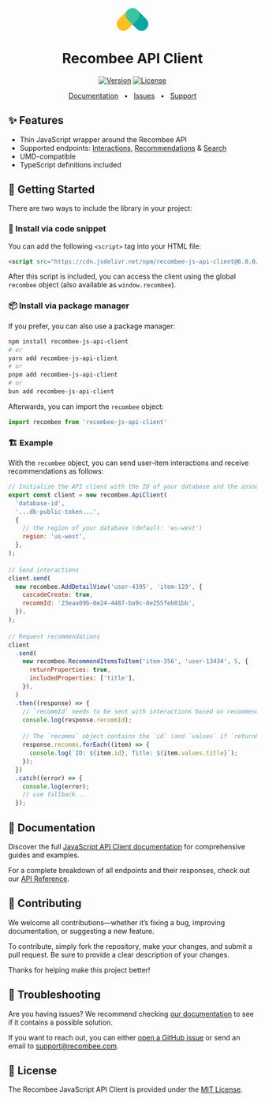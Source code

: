 <div align="center">
  <img src="https://raw.githubusercontent.com/recombee/.github/refs/heads/main/assets/mark.svg" width="64px" align="center" alt="Recombee" />
  <br/>
  <h1>Recombee API Client</h1>
</div>

<p align="center">
<a href="https://www.npmjs.com/package/recombee-js-api-client" rel="nofollow"><img src="https://img.shields.io/npm/v/recombee-js-api-client" alt="Version"></a>
<a href="https://opensource.org/licenses/MIT" rel="nofollow"><img src="https://img.shields.io/npm/l/recombee-js-api-client" alt="License"></a>
</p>

<div align="center">
  <a href="https://docs.recombee.com/js_client">Documentation</a>
  <span>&nbsp;&nbsp;•&nbsp;&nbsp;</span>
  <a href="https://github.com/recombee/js-api-client/issues/new">Issues</a>
  <span>&nbsp;&nbsp;•&nbsp;&nbsp;</span>
  <a href="mailto:support@recombee.com">Support</a>
  <br />
</div>

## ✨ Features

- Thin JavaScript wrapper around the Recombee API
- Supported endpoints: [Interactions](https://docs.recombee.com/api#user-item-interactions), [Recommendations](https://docs.recombee.com/api#recommendations) & [Search](https://docs.recombee.com/api#search)
- UMD-compatible
- TypeScript definitions included

## 🚀 Getting Started

There are two ways to include the library in your project:

### 🔌 Install via code snippet

You can add the following `<script>` tag into your HTML file:

```html
<script src="https://cdn.jsdelivr.net/npm/recombee-js-api-client@6.0.0/dist/recombee-api-client.min.js"></script>
```

After this script is included, you can access the client using the global `recombee` object (also available as `window.recombee`).

### 📦 Install via package manager

If you prefer, you can also use a package manager:

```sh
npm install recombee-js-api-client
# or
yarn add recombee-js-api-client
# or
pnpm add recombee-js-api-client
# or
bun add recombee-js-api-client
```

Afterwards, you can import the `recombee` object:

```js
import recombee from 'recombee-js-api-client'
```

### 🏗️ Example

With the `recombee` object, you can send user-item interactions and receive recommendations as follows:

```js
// Initialize the API client with the ID of your database and the associated PUBLIC token
export const client = new recombee.ApiClient(
  'database-id',
  '...db-public-token...',
  {
    // the region of your database (default: 'eu-west')
    region: 'us-west',
  },
);

// Send interactions
client.send(
  new recombee.AddDetailView('user-4395', 'item-129', {
    cascadeCreate: true,
    recommId: '23eaa09b-0e24-4487-ba9c-8e255feb01bb',
  }),
);

// Request recommendations
client
  .send(
    new recombee.RecommendItemsToItem('item-356', 'user-13434', 5, {
      returnProperties: true,
      includedProperties: ['title'],
    }),
  )
  .then((response) => {
    // `recommId` needs to be sent with interactions based on recommendations
    console.log(response.recommId);

    // The `recomms` object contains the `id` (and `values` if `returnProperties` is true)
    response.recomms.forEach((item) => {
      console.log(`ID: ${item.id}, Title: ${item.values.title}`);
    });
  })
  .catch((error) => {
    console.log(error);
    // use fallback...
  });
```

## 📝 Documentation

Discover the full [JavaScript API Client documentation](https://docs.recombee.com/js_client) for comprehensive guides and examples.

For a complete breakdown of all endpoints and their responses, check out our [API Reference](https://docs.recombee.com/api).

## 🤝 Contributing

We welcome all contributions—whether it’s fixing a bug, improving documentation, or suggesting a new feature.

To contribute, simply fork the repository, make your changes, and submit a pull request. Be sure to provide a clear description of your changes.

Thanks for helping make this project better!

## 🔧 Troubleshooting

Are you having issues? We recommend checking [our documentation](https://docs.recombee.com/js_client) to see if it contains a possible solution.

If you want to reach out, you can either [open a GitHub issue](https://github.com/recombee/js-api-client/issues/new) or send an email to support@recombee.com.

## 📄 License

The Recombee JavaScript API Client is provided under the [MIT License](https://opensource.org/licenses/MIT).
